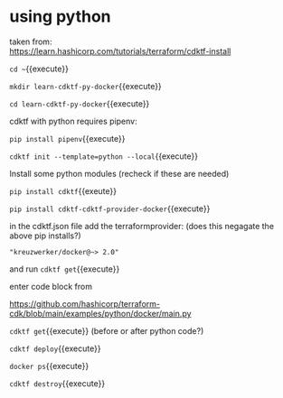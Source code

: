 #  using python


taken from:   
https://learn.hashicorp.com/tutorials/terraform/cdktf-install

`cd ~`{{execute}}

`mkdir learn-cdktf-py-docker`{{execute}}

`cd learn-cdktf-py-docker`{{execute}}

cdktf with python requires pipenv:

`pip install pipenv`{{execute}}

`cdktf init --template=python --local`{{execute}}

Install some python modules (recheck if these are needed)

`pip install cdktf`{{exeute}}

`pip install cdktf-cdktf-provider-docker`{{execute}}

in the cdktf.json file add the terraformprovider: (does this negagate the above pip installs?)

`"kreuzwerker/docker@~> 2.0"`

and run `cdktf get`{{execute}}

enter code block  from 

https://github.com/hashicorp/terraform-cdk/blob/main/examples/python/docker/main.py



`cdktf get`{{execute}}  (before or after python code?)

`cdktf deploy`{{execute}}

`docker ps`{{execute}}

`cdktf destroy`{{execute}}

